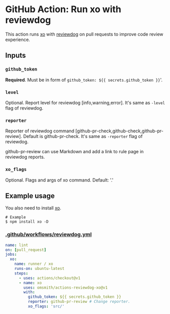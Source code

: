 # GitHub Action: Run xo with reviewdog

This action runs [xo](https://github.com/xojs/xo) with
[reviewdog](https://github.com/reviewdog/reviewdog) on pull requests to improve
code review experience.

## Inputs

### `github_token`

**Required**. Must be in form of `github_token: ${{ secrets.github_token }}`'.

### `level`

Optional. Report level for reviewdog [info,warning,error].
It's same as `-level` flag of reviewdog.

### `reporter`

Reporter of reviewdog command [github-pr-check,github-check,github-pr-review].
Default is github-pr-check.
It's same as `-reporter` flag of reviewdog.

github-pr-review can use Markdown and add a link to rule page in reviewdog reports.

### `xo_flags`

Optional. Flags and args of xo command. Default: '.'

## Example usage

You also need to install [xo](https://github.com/xojs/xo).

```shell
# Example
$ npm install xo -D
```

### [.github/workflows/reviewdog.yml](.github/workflows/reviewdog.yml)

```yml
name: lint
on: [pull_request]
jobs:
  xo:
    name: runner / xo
    runs-on: ubuntu-latest
    steps:
      - uses: actions/checkout@v1
      - name: xo
        uses: omsmith/actions-reviewdog-xo@v1
        with:
          github_token: ${{ secrets.github_token }}
          reporter: github-pr-review # Change reporter.
          xo_flags: 'src/'
```